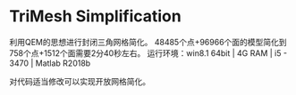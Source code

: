# TriMesh Simplification

利用QEM的思想进行封闭三角网格简化。
48485个点+96966个面的模型简化到 758个点+1512个面需要2分40秒左右。
运行环境：win8.1 64bit | 4G RAM | i5 - 3470 | Matlab R2018b

对代码适当修改可以实现开放网格简化。
